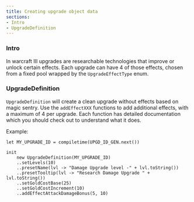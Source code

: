 ```yaml
---
title: Creating upgrade object data
sections:
- Intro
- UpgradeDefinition
---
```


### Intro

In warcraft III upgrades are researchable technologies that improve or unlock certain effects.
Each upgrade can have 4 of those effects, chosen from a fixed pool wrapped by the `UpgradeEffectType` enum.

### UpgradeDefinition

`UpgradeDefinition` will create a clean upgrade without effects based on magic sentry.
Use the `addEffectXXX` functions to add additional effects, with a maximum of 4 per upgrade.
Each function has detailed documentation which you should check out to understand what it does.

Example:

```wurst
let MY_UPGRADE_ID = compiletime(UPGD_ID_GEN.next())

init
	new UpgradeDefinition(MY_UPGRADE_ID)
	..setLevels(10)
	..presetName(lvl -> "Damage Upgrade level -" + lvl.toString())
	..presetTooltip(lvl -> "Research Damage Upgrade " + lvl.toString())
	..setGoldCostBase(25)
	..setGoldCostIncrement(10)
	..addEffectAttackDamageBonus(5, 10)
```
